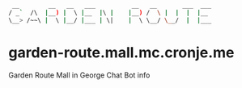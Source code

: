 ```sh
 __        __   __   ___          __   __       ___  ___ 
/ _`  /\  |__) |  \ |__  |\ |    |__) /  \ |  |  |  |__  
\__> /~~\ |  \ |__/ |___ | \|    |  \ \__/ \__/  |  |___ 
```
# garden-route.mall.mc.cronje.me
Garden Route Mall in George Chat Bot info
